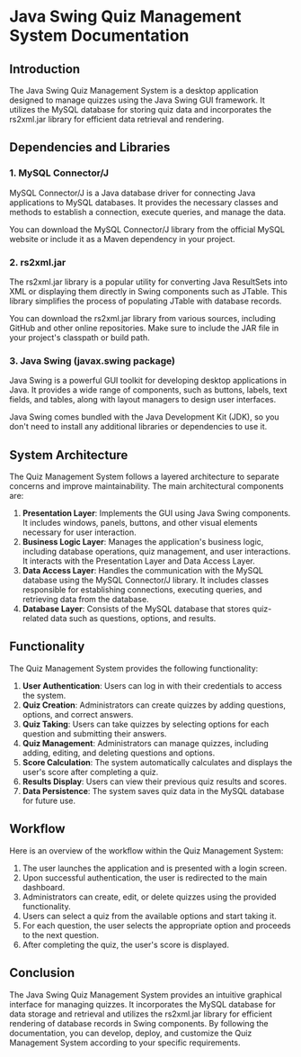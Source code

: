 # Java Swing Quiz Management System Documentation

## Introduction
The Java Swing Quiz Management System is a desktop application designed to manage quizzes using the Java Swing GUI framework. It utilizes the MySQL database for storing quiz data and incorporates the rs2xml.jar library for efficient data retrieval and rendering.

## Dependencies and Libraries

### 1. MySQL Connector/J
MySQL Connector/J is a Java database driver for connecting Java applications to MySQL databases. It provides the necessary classes and methods to establish a connection, execute queries, and manage the data. 

You can download the MySQL Connector/J library from the official MySQL website or include it as a Maven dependency in your project.

### 2. rs2xml.jar
The rs2xml.jar library is a popular utility for converting Java ResultSets into XML or displaying them directly in Swing components such as JTable. This library simplifies the process of populating JTable with database records.

You can download the rs2xml.jar library from various sources, including GitHub and other online repositories. Make sure to include the JAR file in your project's classpath or build path.

### 3. Java Swing (javax.swing package)
Java Swing is a powerful GUI toolkit for developing desktop applications in Java. It provides a wide range of components, such as buttons, labels, text fields, and tables, along with layout managers to design user interfaces.

Java Swing comes bundled with the Java Development Kit (JDK), so you don't need to install any additional libraries or dependencies to use it.

## System Architecture
The Quiz Management System follows a layered architecture to separate concerns and improve maintainability. The main architectural components are:

1. **Presentation Layer**: Implements the GUI using Java Swing components. It includes windows, panels, buttons, and other visual elements necessary for user interaction.
2. **Business Logic Layer**: Manages the application's business logic, including database operations, quiz management, and user interactions. It interacts with the Presentation Layer and Data Access Layer.
3. **Data Access Layer**: Handles the communication with the MySQL database using the MySQL Connector/J library. It includes classes responsible for establishing connections, executing queries, and retrieving data from the database.
4. **Database Layer**: Consists of the MySQL database that stores quiz-related data such as questions, options, and results.

## Functionality
The Quiz Management System provides the following functionality:

1. **User Authentication**: Users can log in with their credentials to access the system.
2. **Quiz Creation**: Administrators can create quizzes by adding questions, options, and correct answers.
3. **Quiz Taking**: Users can take quizzes by selecting options for each question and submitting their answers.
4. **Quiz Management**: Administrators can manage quizzes, including adding, editing, and deleting questions and options.
5. **Score Calculation**: The system automatically calculates and displays the user's score after completing a quiz.
6. **Results Display**: Users can view their previous quiz results and scores.
7. **Data Persistence**: The system saves quiz data in the MySQL database for future use.

## Workflow
Here is an overview of the workflow within the Quiz Management System:

1. The user launches the application and is presented with a login screen.
2. Upon successful authentication, the user is redirected to the main dashboard.
3. Administrators can create, edit, or delete quizzes using the provided functionality.
4. Users can select a quiz from the available options and start taking it.
5. For each question, the user selects the appropriate option and proceeds to the next question.
6. After completing the quiz, the user's score is displayed.

## Conclusion
The Java Swing Quiz Management System provides an intuitive graphical interface for managing quizzes. It incorporates the MySQL database for data storage and retrieval and utilizes the rs2xml.jar library for efficient rendering of database records in Swing components. By following the documentation, you can develop, deploy, and customize the Quiz Management System according to your specific requirements.
